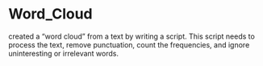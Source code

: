 # Word_Cloud
created a “word cloud” from a text by writing a script. This script needs to process the text, remove punctuation, count the frequencies, and ignore uninteresting or irrelevant words.
